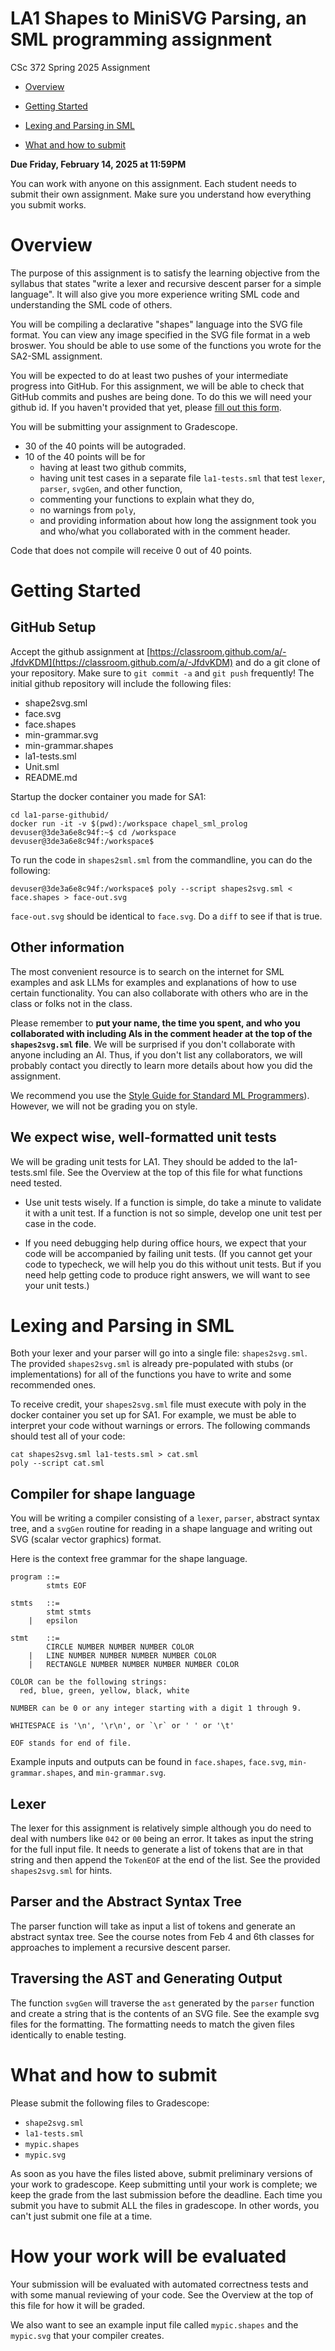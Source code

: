 # LA1 Shapes to MiniSVG Parsing, an SML programming assignment

CSc 372 Spring 2025 Assignment

* [Overview](#overview)

* [Getting Started](#start)

* [Lexing and Parsing in SML](#prog)

* [What and how to submit](#submit)


**Due Friday, February 14, 2025 at 11:59PM**

You can work with anyone on this assignment.  Each student needs
to submit their own assignment.  Make sure you understand how
everything you submit works.


# Overview
<a name="overview"/></a>

The purpose of this assignment is to satisfy the learning objective
from the syllabus that states
"write a lexer and recursive descent parser for a simple language".
It will also give you more experience writing SML code and understanding the SML code of others.

You will be compiling a declarative "shapes" language into the SVG
file format.  You can view any image specified in the SVG file 
format in a web broswer.
You should be able to use some of the functions you wrote for
the SA2-SML assignment.

You will be expected to do at least two pushes of your intermediate progress
into GitHub.  For this assignment, we will be able to check that GitHub commits
and pushes are being done.  To do this we will need your github id.
If you haven't provided that yet, please [fill out this form](https://docs.google.com/forms/d/e/1FAIpQLSd6AcisGSxCnco7e8REqmNy3pZHRAepzshIWWlv0sNXfcD-MQ/viewform).

You will be submitting your assignment to Gradescope.
* 30 of the 40 points will be autograded.
* 10 of the 40 points will be for
  * having at least two github commits,
  * having unit test cases in a separate file `la1-tests.sml` that test `lexer`, `parser`, `svgGen`, and other function,
  * commenting your functions to explain what they do,
  * no warnings from `poly`,
  * and providing information about how long the assignment took you and who/what you collaborated with in the comment header.

Code that does not compile will receive 0 out of 40 points.

# Getting Started
<a name="start"/></a>

## GitHub Setup

Accept the github assignment at [https://classroom.github.com/a/-JfdvKDM](https://classroom.github.com/a/-JfdvKDM)
and do a git clone of your repository.  Make sure to `git commit -a` and
`git push` frequently!  The initial github repository will include the 
following files:
 * shape2svg.sml
 * face.svg
 * face.shapes
 * min-grammar.svg
 * min-grammar.shapes
 * la1-tests.sml
 * Unit.sml
 * README.md

Startup the docker container you made for SA1:
```
cd la1-parse-githubid/
docker run -it -v $(pwd):/workspace chapel_sml_prolog
devuser@3de3a6e8c94f:~$ cd /workspace
devuser@3de3a6e8c94f:/workspace$ 
```

To run the code in `shapes2sml.sml` from the commandline, 
you can do the following:
```
devuser@3de3a6e8c94f:/workspace$ poly --script shapes2svg.sml < face.shapes > face-out.svg
```
`face-out.svg` should be identical to `face.svg`.  Do a `diff` to see if that is true.


## Other information

The most convenient resource is to search on the internet for SML examples
and ask LLMs for examples and explanations of how to use
certain functionality.  You can also
collaborate with others who are in the class or folks not in the class.

Please remember to **put your name, the time you spent, 
and who you collaborated with including AIs in the
comment header at the top of the 
`shapes2svg.sml` file**.  We will be surprised if you don't
collaborate with anyone including an AI.  Thus, if you
don't list any collaborators, we will probably contact
you directly to learn more details about how you did the assignment.
  

We recommend you use the [Style 
Guide for Standard ML Programmers](https://www.cs.tufts.edu/comp/105-2019s/handouts/mlstyle.pdf)).  However, we will not be grading you on style.


## We expect wise, well-formatted unit tests
We will be grading unit tests for LA1.  They should be added
to the la1-tests.sml file.
See the Overview at the top of this file for
what functions need tested.

* Use unit tests wisely. If a function is simple, do take a minute to 
  validate it with a unit test. If a function is not so simple, develop
  one unit test per case in the code.

* If you need debugging help during office hours, we expect that your code will 
  be accompanied by failing unit tests. (If you cannot get your code to 
  typecheck, we will help you do this without unit tests. But if you need help 
  getting code to produce right answers, we will want to see your unit tests.)

# Lexing and Parsing in SML
<a name="prog"/></a>

Both your lexer and your parser will go into a single file: `shapes2svg.sml`.
The provided `shapes2svg.sml` is already pre-populated with stubs (or implementations) for
all of the functions you have to write and some recommended ones.

To receive credit, your `shapes2svg.sml` file must execute with poly in the docker container you set up for SA1. For example, we must be able to interpret your code without warnings or 
errors. The following commands should test all of your code:
```
cat shapes2svg.sml la1-tests.sml > cat.sml
poly --script cat.sml
```

## Compiler for shape language

You will be writing a compiler consisting of a `lexer`,
`parser`, abstract syntax tree, and a `svgGen` routine
for reading in a shape language and writing out
SVG (scalar vector graphics) format.

Here is the context free grammar for the shape language.
```
program ::=  
        stmts EOF

stmts   ::= 
        stmt stmts
    |   epsilon

stmt    ::= 
        CIRCLE NUMBER NUMBER NUMBER COLOR
    |   LINE NUMBER NUMBER NUMBER NUMBER COLOR
    |   RECTANGLE NUMBER NUMBER NUMBER NUMBER COLOR

COLOR can be the following strings:
  red, blue, green, yellow, black, white

NUMBER can be 0 or any integer starting with a digit 1 through 9.

WHITESPACE is '\n', '\r\n', or `\r` or ' ' or '\t'

EOF stands for end of file.
```

Example inputs and outputs can be found in
`face.shapes`, `face.svg`, `min-grammar.shapes`, 
and `min-grammar.svg`.

## Lexer

The lexer for this assignment is relatively simple although you do need to deal with numbers like `042` or `00` being an error.
It takes as input the string for the full input file.
It needs to generate a list of tokens that are in that string
and then append the `TokenEOF` at the end of the list.
See the provided `shapes2svg.sml` for hints.

## Parser and the Abstract Syntax Tree

The parser function will take as input a list of tokens
and generate an abstract syntax tree.
See the course notes from Feb 4 and 6th classes for approaches
to implement a recursive descent parser.

## Traversing the AST and Generating Output

The function `svgGen` will traverse the `ast` generated by 
the `parser` function and create a string that is the 
contents of an SVG file.  See the example svg files for the formatting.
The formatting needs to match the given files identically to enable testing.

# What and how to submit
<a name="submit"/></a>

Please submit the following files to Gradescope:
* `shape2svg.sml`
* `la1-tests.sml`
* `mypic.shapes`
* `mypic.svg`

As soon as you have the files listed above, submit preliminary versions of your 
work to gradescope. Keep submitting until your work is complete; we keep the
grade from the last submission before the deadline.
Each time you submit 
you have to submit ALL the files in gradescope.  In other words, you can't just submit
one file at a time.

# How your work will be evaluated

Your submission will be evaluated with automated correctness tests
and with some manual reviewing of your code.
See the Overview at the top of this file for how it will be graded.

We also want to see an example input file called `mypic.shapes`
and the `mypic.svg` that your compiler creates.
